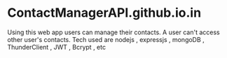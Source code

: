 # ContactManagerAPI.github.io.in
Using this web app users can manage their contacts. A user can't access other user's contacts. Tech used are nodejs , expressjs , mongoDB , ThunderClient , JWT , Bcrypt , etc  
